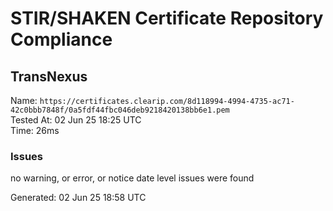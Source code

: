 # STIR/SHAKEN Certificate Repository Compliance

## TransNexus

Name: `https://certificates.clearip.com/8d118994-4994-4735-ac71-42c0bbb7848f/0a5fdf44fbc046deb9218420138bb6e1.pem`\
Tested At: 02 Jun 25 18:25 UTC\
Time: 26ms

### Issues

no warning, or error, or notice date level issues were found

Generated: 02 Jun 25 18:58 UTC